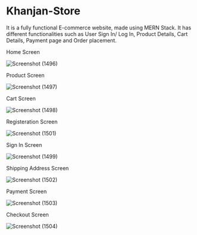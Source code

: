 # Khanjan-Store

It is a fully functional E-commerce website, made using MERN Stack.
It has different functionalities such as User Sign In/ Log In, Product Details, Cart Details, 
Payment page and Order placement.

Home Screen

![Screenshot (1496)](https://user-images.githubusercontent.com/57273543/122085661-8de80300-ce20-11eb-9f01-7b2503c18a63.png)



Product Screen

![Screenshot (1497)](https://user-images.githubusercontent.com/57273543/122085709-9c361f00-ce20-11eb-8f48-8c723cc47190.png)



Cart Screen

![Screenshot (1498)](https://user-images.githubusercontent.com/57273543/122085826-bd970b00-ce20-11eb-8f51-389f0488b92d.png)



Registeration Screen

![Screenshot (1501)](https://user-images.githubusercontent.com/57273543/122085922-d30c3500-ce20-11eb-8d62-607de5e15107.png)



Sign In Screen

![Screenshot (1499)](https://user-images.githubusercontent.com/57273543/122086024-ee774000-ce20-11eb-86ec-37311d5fb31d.png)



Shipping Address Screen

![Screenshot (1502)](https://user-images.githubusercontent.com/57273543/122086169-14044980-ce21-11eb-8083-07201ac0881d.png)



Payment Screen

![Screenshot (1503)](https://user-images.githubusercontent.com/57273543/122086215-1ff00b80-ce21-11eb-8573-ff6f73f42526.png)



Checkout Screen

![Screenshot (1504)](https://user-images.githubusercontent.com/57273543/122086265-2aaaa080-ce21-11eb-93b1-1aaea2818f54.png)


